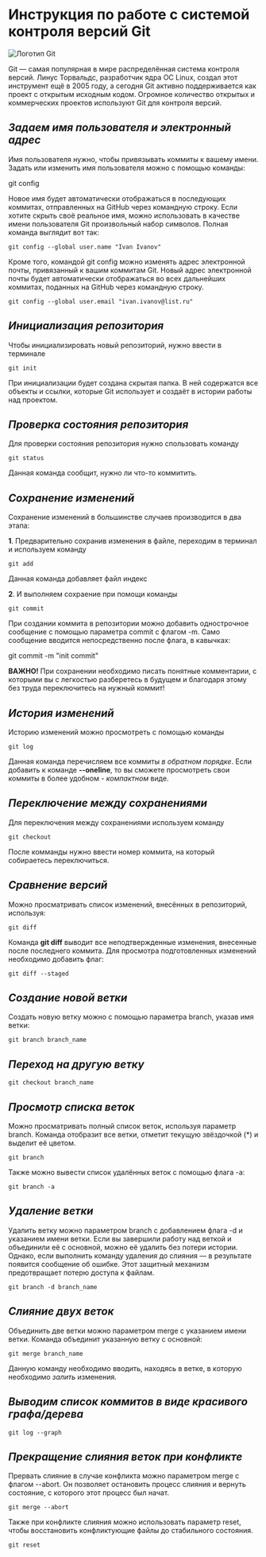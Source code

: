 # **Инструкция по работе с системой контроля версий Git**

![Логотип Git](git.png)

Git — самая популярная в мире распределённая система контроля версий. Линус Торвальдс, разработчик ядра ОС Linux, создал этот инструмент ещё в 2005 году, а сегодня Git активно поддерживается как проект с открытым исходным кодом. Огромное количество открытых и коммерческих проектов используют Git для контроля версий.

## *Задаем имя пользователя и электронный адрес*

Имя пользователя нужно, чтобы привязывать коммиты к вашему имени. Задать или изменить имя пользователя можно с помощью команды:

   git config

Новое имя будет автоматически отображаться в последующих коммитах, отправленных на GitHub через командную строку. Если хотите скрыть своё реальное имя, можно использовать в качестве имени пользователя Git произвольный набор символов. Полная команда выглядит вот так:

    git config --global user.name "Ivan Ivanov"

Кроме того, командой git config можно изменять адрес электронной почты, привязанный к вашим коммитам Git. Новый адрес электронной почты будет автоматически отображаться во всех дальнейших коммитах, поданных на GitHub через командную строку.

    git config --global user.email "ivan.ivanov@list.ru"   

## *Инициализация репозитория*

Чтобы инициализировать новый репозиторий, нужно ввести в терминале 

    git init

При инициализации будет создана скрытая папка. В ней содержатся все объекты и ссылки, которые Git использует и создаёт в истории работы над проектом.

## *Проверка состояния репозитория*

Для проверки состояния репозитория нужно спользовать команду

    git status

Данная команда сообщит, нужно ли что-то коммитить.

## *Сохранение изменений*

Сохранение изменений в большинстве случаев производится в два этапа:

**1**. Предварительно сохранив изменения в файле, переходим в терминал и используем команду 

    git add

Данная команда добавляет файл индекс

**2**. И выполняем сохраение при помощи команды

    git commit

При создании коммита в репозитории можно добавить однострочное сообщение с помощью параметра commit с флагом -m. Само сообщение вводится непосредственно после флага, в кавычках:

   git commit -m "init commit" 

**ВАЖНО!** При сохранении необходимо писать понятные комментарии, с которыми вы с легкостью разберетесь в будущем и благодаря этому без труда переключитесь на нужный коммит!

## *История изменений*

Историю изменений можно просмотреть с помощью команды

    git log

Данная команда перечисляем все коммиты *в обратном порядке*. Если добавить к команде **--oneline**, то вы сможете просмотреть свои коммиты в более удобном - *компактном* виде.

## *Переключение между сохранениями*

Для переключения между сохранениями используем команду 

    git checkout

После комманды нужно ввести номер коммита, на который собираетесь переключиться.

## *Сравнение версий*

Можно просматривать список изменений, внесённых в репозиторий, используя:

    git diff

Команда **git diff** выводит все неподтвержденные изменения, внесенные после последнего коммита. Для просмотра подготовленных изменений необходимо добавить флаг:

    git diff --staged

## *Создание новой ветки*

Создать новую ветку можно с помощью параметра branch, указав имя ветки:

    git branch branch_name

## *Переход на другую ветку*

    git checkout branch_name

## *Просмотр списка веток*

Можно просматривать полный список веток, используя параметр branch. Команда отобразит все ветки, отметит текущую звёздочкой (*) и выделит её цветом.

    git branch

Также можно вывести список удалённых веток с помощью флага -a:

    git branch -a

## *Удаление ветки*

Удалить ветку можно параметром branch с добавлением флага -d и указанием имени ветки. Если вы завершили работу над веткой и объединили её с основной, можно её удалить без потери истории. Однако, если выполнить команду удаления до слияния — в результате появится сообщение об ошибке. Этот защитный механизм предотвращает потерю доступа к файлам.

    git branch -d branch_name

## *Слияние двух веток*

Объединить две ветки можно параметром merge с указанием имени ветки. Команда объединит указанную ветку с основной:

    git merge branch_name

Данную команду необходимо вводить, находясь в ветке, в которую необходимо _залить_ изменения.

## *Выводим список коммитов в виде красивого графа/дерева*

    git log --graph

## *Прекращение слияния веток при конфликте*

Прервать слияние в случае конфликта можно параметром merge с флагом --abort. Он позволяет остановить процесс слияния и вернуть состояние, с которого этот процесс был начат.

    git merge --abort

Также при конфликте слияния можно использовать параметр reset, чтобы восстановить конфликтующие файлы до стабильного состояния.

    git reset
